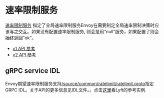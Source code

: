 # 速率限制服务

[速率限制服务](../intro/arch_overview/global_rate_limiting.md#arch-overview-rate-limit) 指定了全局速率限制服务Envoy在需要制定全局速率限制决策时应该与之交互。如果没有配置速率限制服务, 则会是用“null”服务，如果配置了则会始终返回“ok”。

- [v1 API 参考](https://www.envoyproxy.io/docs/envoy/latest/api-v1/runtime#config-runtime-v1)
- [v2 API 参考](https://www.envoyproxy.io/docs/envoy/latest/api-v2/config/bootstrap/v2/bootstrap.proto#envoy-api-msg-config-bootstrap-v2-runtime)

## gRPC service IDL

Envoy期望速率限制服务支持[/source/common/ratelimit/ratelimit.proto](https://github.com/envoyproxy/envoy/blob/master//source/common/ratelimit/ratelimit.proto)指定GRPC IDL。关于API的更多信息见IDL文件。。点击[这里](https://github.com/lyft/ratelimit)看Lyft的参考实例.
